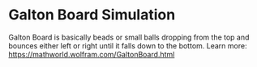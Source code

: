# Galton Board Simulation
Galton Board is basically beads or small balls dropping from the top and bounces either left or right until it falls down to the bottom.
Learn more: https://mathworld.wolfram.com/GaltonBoard.html
